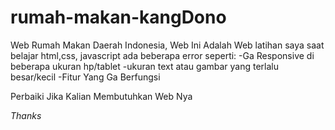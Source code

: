 # rumah-makan-kangDono

Web Rumah Makan Daerah Indonesia, Web Ini Adalah Web latihan saya saat belajar html,css, javascript 
ada beberapa error seperti:
-Ga Responsive di beberapa ukuran hp/tablet
-ukuran text atau gambar yang terlalu besar/kecil
-Fitur Yang Ga Berfungsi 

Perbaiki Jika Kalian Membutuhkan Web Nya 

*Thanks*
